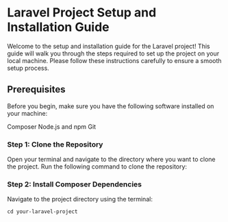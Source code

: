# Laravel Project Setup and Installation Guide
Welcome to the setup and installation guide for the Laravel project! This guide will walk you through the steps required to set up the project on your local machine. Please follow these instructions carefully to ensure a smooth setup process.

## Prerequisites
Before you begin, make sure you have the following software installed on your machine:

Composer
Node.js and npm
Git

### Step 1: Clone the Repository
Open your terminal and navigate to the directory where you want to clone the project. Run the following command to clone the repository:

### Step 2: Install Composer Dependencies
Navigate to the project directory using the terminal:

`cd your-laravel-project`
